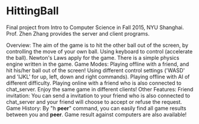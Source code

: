 # HittingBall

Final project from Intro to Computer Science in Fall 2015, NYU Shanghai. Prof. Zhen Zhang provides the server and client programs.

Overview:
The aim of the game is to hit the other ball out of the screen, by controlling the move of your own ball.
Using keyboard to control (accelerate the ball).
Newton's Laws apply for the game. There is a simple physics engine written in the game.
Game Modes:
Playing offline with a friend, and hit his/her ball out of the screen! Using different control settings ('WASD' and 'IJKL' for up, left, down and right commands).
Playing offline with AI of different difficulty.
Playing online with a friend who is also connected to chat_server. Enjoy the same game in different clients!
Other Features:
Friend invitation: You can send a invitation to your friend who is also connected to chat_server and your friend will choose to accept or refuse the request.
Game History: By "h __peer__" command, you can easily find all game results between you and __peer__. Game result against computers are also available!
